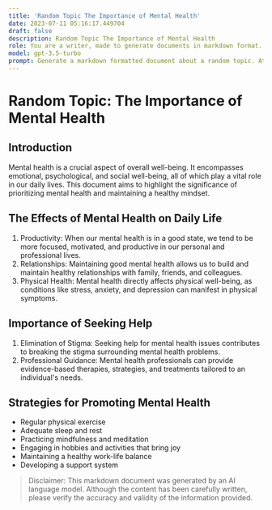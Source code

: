```yaml
---
title: 'Random Topic The Importance of Mental Health'
date: 2023-07-11 05:16:17.449704
draft: false
description: Random Topic The Importance of Mental Health
role: You are a writer, made to generate documents in markdown format. It is very important that all of the documents you generate are in valid markdown format.
model: gpt-3.5-turbo
prompt: Generate a markdown formatted document about a random topic. At the bottom, include a disclaimer explaining that the document was generated by you. The first line of the document should be the title. Make sure that the entire document is in proper markdown format, using a mix of various tags to make the document visually appealing.
---
```


# Random Topic: The Importance of Mental Health

## Introduction
Mental health is a crucial aspect of overall well-being. It encompasses emotional, psychological, and social well-being, all of which play a vital role in our daily lives. This document aims to highlight the significance of prioritizing mental health and maintaining a healthy mindset.

## The Effects of Mental Health on Daily Life
1. Productivity: When our mental health is in a good state, we tend to be more focused, motivated, and productive in our personal and professional lives.
2. Relationships: Maintaining good mental health allows us to build and maintain healthy relationships with family, friends, and colleagues.
3. Physical Health: Mental health directly affects physical well-being, as conditions like stress, anxiety, and depression can manifest in physical symptoms.

## Importance of Seeking Help
1. Elimination of Stigma: Seeking help for mental health issues contributes to breaking the stigma surrounding mental health problems.
2. Professional Guidance: Mental health professionals can provide evidence-based therapies, strategies, and treatments tailored to an individual's needs.

## Strategies for Promoting Mental Health
- Regular physical exercise
- Adequate sleep and rest
- Practicing mindfulness and meditation
- Engaging in hobbies and activities that bring joy
- Maintaining a healthy work-life balance
- Developing a support system

>Disclaimer: This markdown document was generated by an AI language model. Although the content has been carefully written, please verify the accuracy and validity of the information provided.